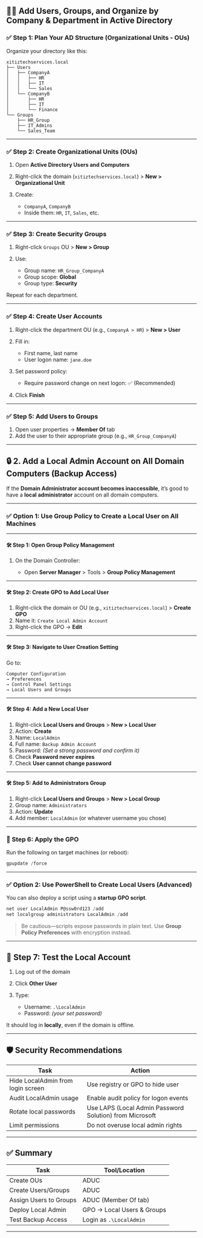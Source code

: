 ## 🧑‍💼 Add Users, Groups, and Organize by Company & Department in Active Directory

### ✅ Step 1: Plan Your AD Structure (Organizational Units - OUs)

Organize your directory like this:

```
xitiztechservices.local
├── Users
│   ├── CompanyA
│   │   ├── HR
│   │   ├── IT
│   │   └── Sales
│   └── CompanyB
│       ├── HR
│       ├── IT
│       └── Finance
└── Groups
    ├── HR_Group
    ├── IT_Admins
    └── Sales_Team
```

---

### ✅ Step 2: Create Organizational Units (OUs)

1. Open **Active Directory Users and Computers**
2. Right-click the domain (`xitiztechservices.local`) > **New > Organizational Unit**
3. Create:

   * `CompanyA`, `CompanyB`
   * Inside them: `HR`, `IT`, `Sales`, etc.

---

### ✅ Step 3: Create Security Groups

1. Right-click `Groups` OU > **New > Group**
2. Use:

   * Group name: `HR_Group_CompanyA`
   * Group scope: **Global**
   * Group type: **Security**

Repeat for each department.

---

### ✅ Step 4: Create User Accounts

1. Right-click the department OU (e.g., `CompanyA > HR`) > **New > User**
2. Fill in:

   * First name, last name
   * User logon name: `jane.doe`
3. Set password policy:

   * Require password change on next logon: ✅ (Recommended)
4. Click **Finish**

---

### ✅ Step 5: Add Users to Groups

1. Open user properties → **Member Of** tab
2. Add the user to their appropriate group (e.g., `HR_Group_CompanyA`)

---

## 🔒 2. Add a Local Admin Account on All Domain Computers (Backup Access)

If the **Domain Administrator account becomes inaccessible**, it’s good to have a **local administrator** account on all domain computers.

---

### ✅ Option 1: Use Group Policy to Create a Local User on All Machines

---

#### 🛠 Step 1: Open Group Policy Management

1. On the Domain Controller:

   * Open **Server Manager** > Tools > **Group Policy Management**

---

#### 🛠 Step 2: Create GPO to Add Local User

1. Right-click the domain or OU (e.g., `xitiztechservices.local`) > **Create GPO**
2. Name it: `Create Local Admin Account`
3. Right-click the GPO → **Edit**

---

#### 🛠 Step 3: Navigate to User Creation Setting

Go to:

```
Computer Configuration
→ Preferences
→ Control Panel Settings
→ Local Users and Groups
```

---

#### 🛠 Step 4: Add a New Local User

1. Right-click **Local Users and Groups** > **New > Local User**
2. Action: **Create**
3. Name: `LocalAdmin`
4. Full name: `Backup Admin Account`
5. Password: *(Set a strong password and confirm it)*
6. Check **Password never expires**
7. Check **User cannot change password**

---

#### 🛠 Step 5: Add to Administrators Group

1. Right-click **Local Users and Groups** > **New > Local Group**
2. Group name: `Administrators`
3. Action: **Update**
4. Add member: `LocalAdmin` (or whatever username you chose)

---

### 🔄 Step 6: Apply the GPO

Run the following on target machines (or reboot):

```powershell
gpupdate /force
```

---

### ✅ Option 2: Use PowerShell to Create Local Users (Advanced)

You can also deploy a script using a **startup GPO script**.

```powershell
net user LocalAdmin P@ssw0rd123 /add
net localgroup administrators LocalAdmin /add
```

> Be cautious—scripts expose passwords in plain text. Use **Group Policy Preferences** with encryption instead.

---

## 🧪 Step 7: Test the Local Account

1. Log out of the domain
2. Click **Other User**
3. Type:

   * Username: `.\LocalAdmin`
   * Password: *(your set password)*

It should log in **locally**, even if the domain is offline.

---

## 🛡️ Security Recommendations

| Task                              | Action                                                  |
| --------------------------------- | ------------------------------------------------------- |
| Hide LocalAdmin from login screen | Use registry or GPO to hide user                        |
| Audit LocalAdmin usage            | Enable audit policy for logon events                    |
| Rotate local passwords            | Use LAPS (Local Admin Password Solution) from Microsoft |
| Limit permissions                 | Do not overuse local admin rights                       |

---

## ✅ Summary

| Task                   | Tool/Location              |
| ---------------------- | -------------------------- |
| Create OUs             | ADUC                       |
| Create Users/Groups    | ADUC                       |
| Assign Users to Groups | ADUC (Member Of tab)       |
| Deploy Local Admin     | GPO → Local Users & Groups |
| Test Backup Access     | Login as `.\LocalAdmin`    |

---

